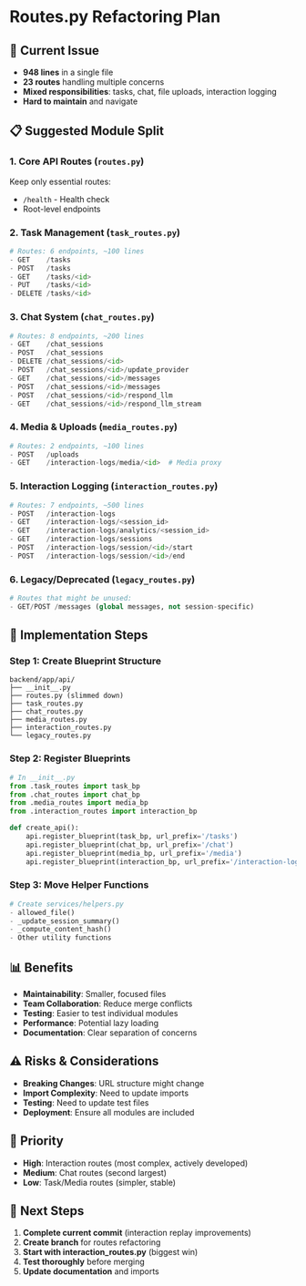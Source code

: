 # Routes.py Refactoring Plan

## 🚨 **Current Issue**
- **948 lines** in a single file
- **23 routes** handling multiple concerns
- **Mixed responsibilities**: tasks, chat, file uploads, interaction logging
- **Hard to maintain** and navigate

## 📋 **Suggested Module Split**

### **1. Core API Routes** (`routes.py`)
Keep only essential routes:
- `/health` - Health check
- Root-level endpoints

### **2. Task Management** (`task_routes.py`)
```python
# Routes: 6 endpoints, ~100 lines
- GET    /tasks
- POST   /tasks  
- GET    /tasks/<id>
- PUT    /tasks/<id>
- DELETE /tasks/<id>
```

### **3. Chat System** (`chat_routes.py`)
```python
# Routes: 8 endpoints, ~200 lines  
- GET    /chat_sessions
- POST   /chat_sessions
- DELETE /chat_sessions/<id>
- POST   /chat_sessions/<id>/update_provider
- GET    /chat_sessions/<id>/messages
- POST   /chat_sessions/<id>/messages
- POST   /chat_sessions/<id>/respond_llm
- GET    /chat_sessions/<id>/respond_llm_stream
```

### **4. Media & Uploads** (`media_routes.py`)
```python
# Routes: 2 endpoints, ~100 lines
- POST   /uploads
- GET    /interaction-logs/media/<id>  # Media proxy
```

### **5. Interaction Logging** (`interaction_routes.py`)
```python
# Routes: 7 endpoints, ~500 lines
- POST   /interaction-logs
- GET    /interaction-logs/<session_id>
- GET    /interaction-logs/analytics/<session_id>
- GET    /interaction-logs/sessions
- POST   /interaction-logs/session/<id>/start
- POST   /interaction-logs/session/<id>/end
```

### **6. Legacy/Deprecated** (`legacy_routes.py`)
```python
# Routes that might be unused:
- GET/POST /messages (global messages, not session-specific)
```

## 🔧 **Implementation Steps**

### **Step 1: Create Blueprint Structure**
```
backend/app/api/
├── __init__.py
├── routes.py (slimmed down)
├── task_routes.py
├── chat_routes.py  
├── media_routes.py
├── interaction_routes.py
└── legacy_routes.py
```

### **Step 2: Register Blueprints**
```python
# In __init__.py
from .task_routes import task_bp
from .chat_routes import chat_bp
from .media_routes import media_bp
from .interaction_routes import interaction_bp

def create_api():
    api.register_blueprint(task_bp, url_prefix='/tasks')
    api.register_blueprint(chat_bp, url_prefix='/chat')
    api.register_blueprint(media_bp, url_prefix='/media')
    api.register_blueprint(interaction_bp, url_prefix='/interaction-logs')
```

### **Step 3: Move Helper Functions**
```python
# Create services/helpers.py
- allowed_file()
- _update_session_summary()
- _compute_content_hash()
- Other utility functions
```

## 📊 **Benefits**
- **Maintainability**: Smaller, focused files
- **Team Collaboration**: Reduce merge conflicts
- **Testing**: Easier to test individual modules
- **Performance**: Potential lazy loading
- **Documentation**: Clear separation of concerns

## ⚠️ **Risks & Considerations**
- **Breaking Changes**: URL structure might change
- **Import Complexity**: Need to update imports
- **Testing**: Need to update test files
- **Deployment**: Ensure all modules are included

## 🎯 **Priority**
- **High**: Interaction routes (most complex, actively developed)
- **Medium**: Chat routes (second largest)
- **Low**: Task/Media routes (simpler, stable)

## 📝 **Next Steps**
1. **Complete current commit** (interaction replay improvements)
2. **Create branch** for routes refactoring
3. **Start with interaction_routes.py** (biggest win)
4. **Test thoroughly** before merging
5. **Update documentation** and imports 